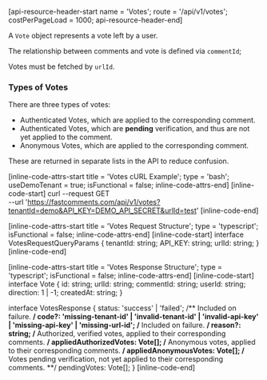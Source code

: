 [api-resource-header-start name = 'Votes'; route = '/api/v1/votes'; costPerPageLoad = 1000; api-resource-header-end]

A `Vote` object represents a vote left by a user.

The relationship between comments and vote is defined via `commentId`;

Votes must be fetched by `urlId`.

### Types of Votes

There are three types of votes:

- Authenticated Votes, which are applied to the corresponding comment.
- Authenticated Votes, which are **pending** verification, and thus are not yet applied to the comment.
- Anonymous Votes, which are applied to the corresponding comment.

These are returned in separate lists in the API to reduce confusion.

[inline-code-attrs-start title = 'Votes cURL Example'; type = 'bash'; useDemoTenant = true; isFunctional = false; inline-code-attrs-end]
[inline-code-start]
curl --request GET \
  --url 'https://fastcomments.com/api/v1/votes?tenantId=demo&API_KEY=DEMO_API_SECRET&urlId=test'
[inline-code-end]

[inline-code-attrs-start title = 'Votes Request Structure'; type = 'typescript'; isFunctional = false; inline-code-attrs-end]
[inline-code-start]
interface VotesRequestQueryParams {
    tenantId: string;
    API_KEY: string;
    urlId: string;
}
[inline-code-end]

[inline-code-attrs-start title = 'Votes Response Structure'; type = 'typescript'; isFunctional = false; inline-code-attrs-end]
[inline-code-start]
interface Vote {
    id: string;
    urlId: string;
    commentId: string;
    userId: string;
    direction: 1 | -1;
    createdAt: string;
}

interface VotesResponse {
    status: 'success' | 'failed';
    /** Included on failure. **/
    code?: 'missing-tenant-id' | 'invalid-tenant-id' | 'invalid-api-key' | 'missing-api-key' | 'missing-url-id';
    /** Included on failure. **/
    reason?: string;
    /** Authorized, verified votes, applied to their corresponding comments. **/
    appliedAuthorizedVotes: Vote[];
    /** Anonymous votes, applied to their corresponding comments. **/
    appliedAnonymousVotes: Vote[];
    /** Votes pending verification, not yet applied to their corresponding comments. **/
    pendingVotes: Vote[];
}
[inline-code-end]
